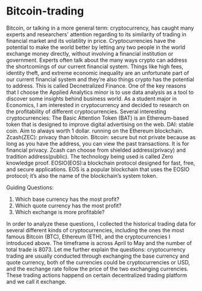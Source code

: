 # Bitcoin-trading
Bitcoin, or talking in a more general term: cryptocurrency, has caught many experts and researchers' attention regarding to its similarity of trading in financial market and its volatility in price. Cryptocurrencies have the potential to make the world better by letting any two people in the world exchange money directly, without involving a financial institution or government. Experts often talk about the many ways crypto can address the shortcomings of our current financial system. Things like high fees, identity theft, and extreme economic inequality are an unfortunate part of our current financial system and they’re also things crypto has the potential to address. This is called Decnetralized Finance. 
One of the key reasons that I choose the Applied Analytics minor is to use data analysis as a tool to discover some insights behind business world. As a student major in Economics, I am interested in cryptocurrency and decided to research on the profitability of different cryptocurrencies. 
Several interesting cryptocurrencies:
  The Basic Attention Token (BAT) is an Ethereum-based token that is designed to improve digital advertising on the web.
  DAI: stable coin. Aim to always worth 1 dollar. running on the Ethereum blockchain.
  Zcash(ZEC): privacy than bitcoin. Bitcoin: secure but not private because as long as you have the address, you can view the past transactions. It is for financial  privacy. Zcash can choose from shielded address(privacy) and tradition address(public). The technology being used is called Zero knowledge proof.
  EOSIO(EOS):a blockchain protocol designed for fast, free, and secure applications. EOS is a popular blockchain that uses the EOSIO protocol; it’s also the name of the blockchain’s system token.

Guiding Questions:
1. Which base currency has the most profit?
2. Which quote currency has the most profit?
3. Which exchange is more profitable? 

In order to analyze these questions, I collected the historical trading data for several different kinds of cryptocurrencies, including the ones the most famous Bitcoin (BTC), Ethereum (ETH), and the cryptocurrencies I introduced above. The timeframe is across April to May and the number of total trade is 8073. Let me further explain the questions: cryptocurrency trading are usually conducted through exchanging the base currency and quote currency, both of the currencies could be cryptocurrencies or USD, and the exchange rate follow the price of the two exchanging currencies. These trading actions happend on certain decentralized trading platform and we call it exchange. 
